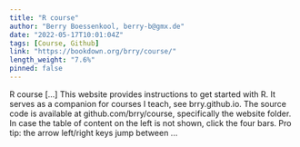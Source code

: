 ```yaml
---
title: "R course"
author: "Berry Boessenkool, berry-b@gmx.de"
date: "2022-05-17T10:01:04Z"
tags: [Course, Github]
link: "https://bookdown.org/brry/course/"
length_weight: "7.6%"
pinned: false
---
```


R course [...] This website provides instructions to get started with R.
It serves as a companion for courses I teach, see brry.github.io.
The source code is available at github.com/brry/course,
specifically the website folder. In case the table of content on the left is not shown, click the four bars. Pro tip: the arrow left/right keys jump between ...
